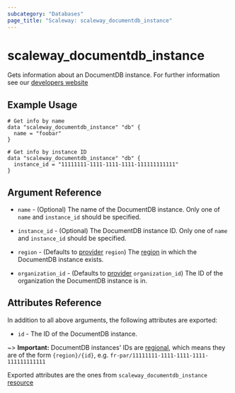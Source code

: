 ```yaml
---
subcategory: "Databases"
page_title: "Scaleway: scaleway_documentdb_instance"
---
```


# scaleway_documentdb_instance

Gets information about an DocumentDB instance. For further information see our [developers website](https://www.scaleway.com/en/developers/api/document_db/)

## Example Usage

```hcl
# Get info by name
data "scaleway_documentdb_instance" "db" {
  name = "foobar"
}

# Get info by instance ID
data "scaleway_documentdb_instance" "db" {
  instance_id = "11111111-1111-1111-1111-111111111111"
}
```

## Argument Reference

- `name` - (Optional) The name of the DocumentDB instance.
  Only one of `name` and `instance_id` should be specified.

- `instance_id` - (Optional) The DocumentDB instance ID.
  Only one of `name` and `instance_id` should be specified.

- `region` - (Defaults to [provider](../index.md#region) `region`) The [region](../guides/regions_and_zones.md#zones) in which the DocumentDB instance exists.

- `organization_id` - (Defaults to [provider](../index.md#organization_id) `organization_id`) The ID of the organization the DocumentDB instance is in.

## Attributes Reference

In addition to all above arguments, the following attributes are exported:

- `id` - The ID of the DocumentDB instance.

~> **Important:** DocumentDB instances' IDs are [regional](../guides/regions_and_zones.md#resource-ids), which means they are of the form `{region}/{id}`, e.g. `fr-par/11111111-1111-1111-1111-111111111111`

Exported attributes are the ones from `scaleway_documentdb_instance` [resource](../resources/documentdb_instance.md)
